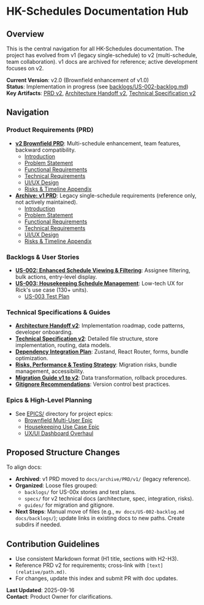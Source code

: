 # HK-Schedules Documentation Hub

## Overview
This is the central navigation for all HK-Schedules documentation. The project has evolved from v1 (legacy single-schedule) to v2 (multi-schedule, team collaboration). v1 docs are archived for reference; active development focuses on v2.

**Current Version**: v2.0 (Brownfield enhancement of v1.0)  
**Status**: Implementation in progress (see [backlogs/US-002-backlog.md](backlogs/US-002-backlog.md))  
**Key Artifacts**: [PRD v2](PRD/v2/index.md), [Architecture Handoff v2](specs/architecture-handoff-v2.md), [Technical Specification v2](specs/technical-specification-v2.md)

## Navigation

### Product Requirements (PRD)
- **[v2 Brownfield PRD](PRD/v2/index.md)**: Multi-schedule enhancement, team features, backward compatibility.  
  - [Introduction](PRD/v2/introduction.md)  
  - [Problem Statement](PRD/v2/problem-statement.md)  
  - [Functional Requirements](PRD/v2/functional-requirements.md)  
  - [Technical Requirements](PRD/v2/technical-requirements.md)  
  - [UI/UX Design](PRD/v2/ui-ux-design.md)  
  - [Risks & Timeline Appendix](PRD/v2/risks-timeline-appendix.md)  
- **[Archive: v1 PRD](archive/PRD/v1/)**: Legacy single-schedule requirements (reference only, not actively maintained).  
  - [Introduction](archive/PRD/v1/introduction.md)  
  - [Problem Statement](archive/PRD/v1/problem-statement.md)  
  - [Functional Requirements](archive/PRD/v1/functional-requirements.md)  
  - [Technical Requirements](archive/PRD/v1/technical-requirements.md)  
  - [UI/UX Design](archive/PRD/v1/ui-ux-design.md)  
  - [Risks & Timeline Appendix](archive/PRD/v1/risks-timeline-appendix.md)  

### Backlogs & User Stories
- **[US-002: Enhanced Schedule Viewing & Filtering](backlogs/US-002-backlog.md)**: Assignee filtering, bulk actions, entry-level display.  
- **[US-003: Housekeeping Schedule Management](backlogs/US-003-quality-advisory.md)**: Low-tech UX for Rick's use case (130+ units).  
  - [US-003 Test Plan](backlogs/US-003-test-plan.md)  

### Technical Specifications & Guides
- **[Architecture Handoff v2](specs/architecture-handoff-v2.md)**: Implementation roadmap, code patterns, developer onboarding.  
- **[Technical Specification v2](specs/technical-specification-v2.md)**: Detailed file structure, store implementation, routing, data models.  
- **[Dependency Integration Plan](specs/dependency-integration-plan.md)**: Zustand, React Router, forms, bundle optimization.  
- **[Risks, Performance & Testing Strategy](specs/risks-performance-testing.md)**: Migration risks, bundle management, accessibility.  
- **[Migration Guide v1 to v2](guides/migration-guide-v1-to-v2.md)**: Data transformation, rollback procedures.  
- **[Gitignore Recommendations](guides/gitignore-recommendations.md)**: Version control best practices.  

### Epics & High-Level Planning
- See [EPICS/](../EPICS/) directory for project epics:  
  - [Brownfield Multi-User Epic](../EPICS/brownfield-multi-user-epic.md)  
  - [Housekeeping Use Case Epic](../EPICS/housekeeping-use-case-epic.md)  
  - [UX/UI Dashboard Overhaul](../EPICS/ux-ui-dashboard-overhaul-epic.md)  

## Proposed Structure Changes
To align docs:
- **Archived**: v1 PRD moved to `docs/archive/PRD/v1/` (legacy reference).  
- **Organized**: Loose files grouped:  
  - `backlogs/` for US-00x stories and test plans.  
  - `specs/` for v2 technical docs (architecture, spec, integration, risks).  
  - `guides/` for migration and gitignore.  
- **Next Steps**: Manual move of files (e.g., `mv docs/US-002-backlog.md docs/backlogs/`); update links in existing docs to new paths. Create subdirs if needed.  

## Contribution Guidelines
- Use consistent Markdown format (H1 title, sections with H2-H3).  
- Reference PRD v2 for requirements; cross-link with `[text](relative/path.md)`.  
- For changes, update this index and submit PR with doc updates.  

**Last Updated**: 2025-09-16  
**Contact**: Product Owner for clarifications.